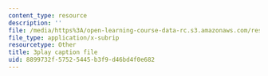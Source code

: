 ```yaml
---
content_type: resource
description: ''
file: /media/https%3A/open-learning-course-data-rc.s3.amazonaws.com/res-10-001-making-science-and-engineering-pictures-a-practical-guide-to-presenting-your-work-spring-2016/8899732f57525445b3f9d46bd4f0e682_AJdBJFlkvpg.vtt
file_type: application/x-subrip
resourcetype: Other
title: 3play caption file
uid: 8899732f-5752-5445-b3f9-d46bd4f0e682
---
```

